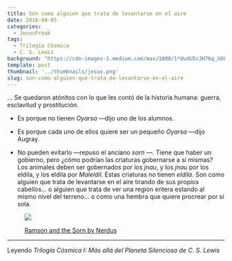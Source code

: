 ```yaml
---
title: Son como alguien que trata de levantarse en el aire
date: 2016-09-05
categories:
  - JesusFreak
tags:
  - Trilogía Cósmica
  - C. S. Lewis
background: "https://cdn-images-1.medium.com/max/1000/1*UudU5cJH76q_UUC1Qz01uA.jpeg"
template: post
thumbnail: '../thumbnails/jesus.png'
slug: son-como-alguien-que-trata-de-levantarse-en-el-aire
---
```


… Se quedaron atónitos con lo que les contó de la historia humana:
guerra, esclavitud y prostitución.

- Es porque no tienen *Oyarsa* —dijo uno de los alumnos.

- Es porque cada uno de ellos quiere ser un pequeño *Oyarsa* —dijo Augray.

- No pueden evitarlo —repuso el anciano *sorn* —. Tiene que haber un gobierno, pero ¿cómo podrían las criaturas gobernarse a sí mismas? Los animales deben ser gobernados por los *jnau*, y los *jnau* por los eldila, y los eldila por *Maleldil*. Estas criaturas no tienen *eldila*. Son como alguien que trata de levantarse en el aire tirando de sus propios cabellos… o alguien que trata de ver una región entera estando al mismo nivel del terreno… o como una hembra que quiere procrear por sí sola.

<figure>

![](https://cdn-images-1.medium.com/max/600/1*e39798P8PHkkW9xQUGP8nw.jpeg)

<figcaption>

[Ramson and the Sorn by Nerdus](http://fav.me/d4e5ghl)

</figcaption>
</figure>

* * * 

Leyendo *Trilogía Cósmica I: Más allá del Planeta Silencioso de C. S. Lewis*
